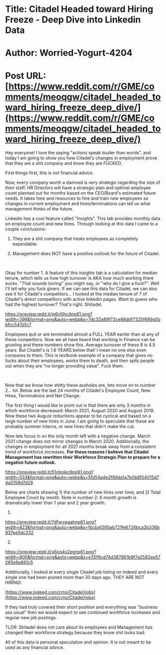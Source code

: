 # Title: Citadel Headed toward Hiring Freeze - Deep Dive into Linkedin Data
# Author: Worried-Yogurt-4204
# Post URL: [https://www.reddit.com/r/GME/comments/meoqgw/citadel_headed_toward_hiring_freeze_deep_dive/](https://www.reddit.com/r/GME/comments/meoqgw/citadel_headed_toward_hiring_freeze_deep_dive/)


Hey everyone! I love the saying "actions speak louder than words", and today I am going to show you how Citadel's changes in employment prove that they are a shit company and know they are FUCKED.

First things first, this is not financial advice. 

Now, every company worth a damned is very strategic regarding the size of their staff. HR Directors will have a strategic plan and optimal employee count planned out for months based on the CEO/Board's estimated future needs. It takes time and resources to hire and train new employees so  changes in current employment and hires/terminations can tell us what management thinks of the future. 

Linkedin has a cool feature called "Insights". This tab provides monthly data on employee count and new hires. Through looking at this data I came to a couple conclusions:   

1) They are a shit company that treats employees as completely expendable. 

2) Management does NOT have a positive outlook for the future of Citadel.

&#x200B;

Okay for number 1. A feature of this insights tab is a calculation for median tenure, which tells us how high turnover is AKA how much working there sucks. "That sounds boring" you might say, or "why do I give a fuck?". Well I'll tell why you fuck givers. If we can see this data for Citadel, we can also see it for Citadel's competitors... I looked at the median tenure of 7 of Citadel's direct competitors with active linkedin pages. Want to guess who had the highest turnover? That's right. Shitadel.

https://preview.redd.it/je6rl0hc4np61.png?width=398&format=png&auto=webp&s=7dc32a89f72ce88ddf7325f689a5bbfcc547d1c7

Employees quit or are terminated almost a FULL YEAR earlier than at any of these competitors. Now we all have heard that working in Finance can be grueling and these numbers show this. Average turnover of these 8 is 4.5 years. But Citadel's is 1.6 YEARS below that! I mean no one else even compares to them. This is textbook example of a company that gives no fucks about their employees, works them to death, and then spits people out when they are "no longer providing value". Fuck them.

&#x200B;

Now that we know how shitty these assholes are, lets move on to number 2... lol. Below are the last 24 months of Citadel's Employee Count, New Hires, Terminations and Net Change. 

The first thing I would like to point out is that there are only 3 months in which workforce decreased: March 2021, August 2020 and August 2019. Now these two August reductions appear to be cyclical and based on a large number of new hires in June. I am going to speculate that these are probably summer interns, or new hires that didn't make the cut. 

Now lets focus in on the only month left with a negative change. March 2021 change does not mirror changes in March 2020. Additionally, the changes in employment for all 2021 months break away from a consistent trend of workforce increases. **For these reasons I believe that Citadel Management has rewritten their Workforce Strategic Plan to prepare for a negative future outlook.**   

https://preview.redd.it/51oboikc6np61.png?width=533&format=png&auto=webp&s=5fd54a4e2f89da1a7b0b6f54015d74a5159d7d29

Below are charts showing 1) the number of new hires over time, and 2) Total Employee Count by month. Note in number 2: 6 month growth is dramatically lower than 1 year and 2 year growth.

1)

https://preview.redd.it/7dfwvwaahnp61.png?width=823&format=png&auto=webp&s=fbcba1285ab721fe6726bca2b336b937ee5dc332

2)

https://preview.redd.it/x6oq4x2qgnp61.png?width=800&format=png&auto=webp&s=e35f9cd74d387861b9f7a2592ee57265e6a861c5

Additionally, I looked at every single Citadel job listing on Indeed and every single one had been posted more than 30 days ago. THEY ARE NOT HIRING! 

[https://www.indeed.com/cmp/Citadel/jobs](https://www.indeed.com/cmp/Citadel/jobs)

If they had truly covered their short position and everything was "business ass usual" then we would expect to see continued workforce increases and regular new job postings. 

TLDR: Shitadel does not care about its employees and Management has changed their workforce strategy because they know shit looks bad.

 All of this data is personal speculation and opinion. It is not meant to be used as any financial advice.